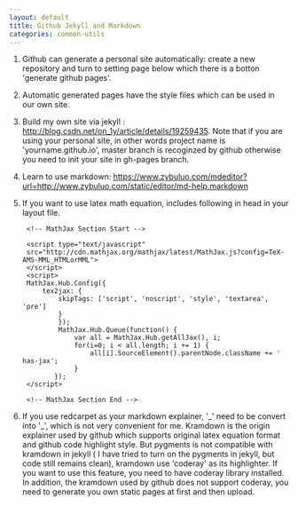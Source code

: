 ```yaml
---
layout: default
title: Github Jekyll and Markdown
categories: common-utils
---
```

1. Github can generate a personal site automatically: create a new repository and turn to setting page below which there is a botton 'generate github pages'.




2. Automatic generated pages have the style files which can be used in our own site.

3. Build my own site via jekyll : http://blog.csdn.net/on_1y/article/details/19259435. Note that if you are using your personal site, in other words project name is 'yourname.github.io', master branch is recoginzed by github otherwise you need to init your site in gh-pages branch.

4. Learn to use markdown: https://www.zybuluo.com/mdeditor?url=http://www.zybuluo.com/static/editor/md-help.markdown

5. If you want to use latex math equation, includes following in head in your layout file.

		<!-- MathJax Section Start -->
		
		<script type="text/javascript"
		src="http://cdn.mathjax.org/mathjax/latest/MathJax.js?config=TeX-AMS-MML_HTMLorMML">
		</script>
		<script>
		MathJax.Hub.Config({
			tex2jax: {
				skipTags: ['script', 'noscript', 'style', 'textarea', 'pre']
				}
		       	});
		       	MathJax.Hub.Queue(function() {
		           	var all = MathJax.Hub.getAllJax(), i;
		           	for(i=0; i < all.length; i += 1) {
		               	all[i].SourceElement().parentNode.className += ' has-jax';
		          	}
		       });
		</script>
		
		<!-- MathJax Section End -->
		
6. If you use redcarpet as your markdown explainer, '_' need to be convert into '\_', which is not very convenient for me. Kramdown is the origin explainer used by github which supports original latex equation format and github code highlight style. But pygments is not compatible with kramdown in jekyll ( I have tried to turn on the pygments in jekyll, but code still remains clean), kramdown use 'coderay' as its highlighter. If you want to use this feature, you need to have coderay library installed. In addition, the kramdown used by github does not support coderay, you need to generate you own static pages at first and then upload.
